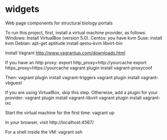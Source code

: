 # widgets
Web page components for structural biology portals

To run this project, first, install a virtual machine provider, as follows.
Windows: Install VirtualBox (version 5.0).
Centos: you have kvm
Suse: install kvm
Debian: apt-get aptitude install qemu-kvm libvirt-bin

Install Vagrant
    http://www.vagrantup.com/downloads.html


If you have an http proxy:
    export http_proxy=http://yourcache
    export https_proxy=https://yourcache
    vagrant plugin install vagrant-proxyconf

Then:
    vagrant plugin install vagrant-triggers
    vagrant plugin install vagrant-vbguest

If you are using VirtualBox, skip this step.
Otherwise, add a plugin for your provider:
    vagrant plugin install vagrant-libvirt
    vagrant plugin install vagrant-lxc

Start the virtual machine for the first time:
    vagrant up

In your browser, visit http://localhost:4567/

For a shell inside the VM:
    vagrant ssh

